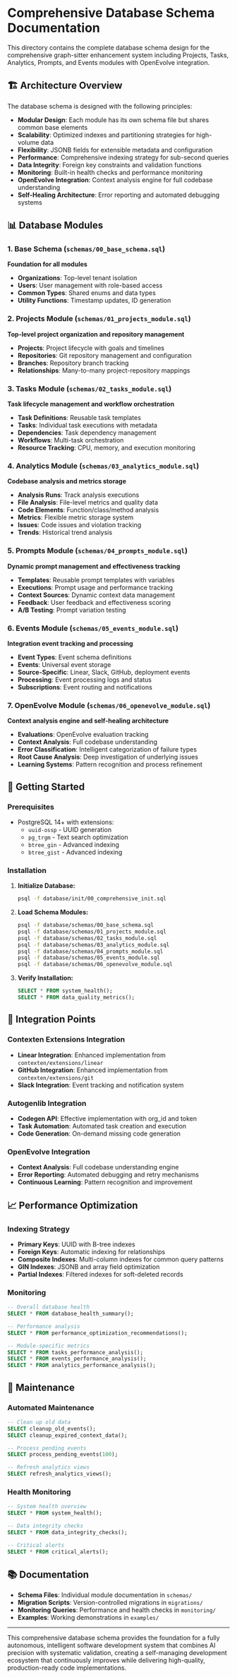 # Comprehensive Database Schema Documentation

This directory contains the complete database schema design for the comprehensive graph-sitter enhancement system including Projects, Tasks, Analytics, Prompts, and Events modules with OpenEvolve integration.

## 🏗️ Architecture Overview

The database schema is designed with the following principles:

- **Modular Design**: Each module has its own schema file but shares common base elements
- **Scalability**: Optimized indexes and partitioning strategies for high-volume data
- **Flexibility**: JSONB fields for extensible metadata and configuration
- **Performance**: Comprehensive indexing strategy for sub-second queries
- **Data Integrity**: Foreign key constraints and validation functions
- **Monitoring**: Built-in health checks and performance monitoring
- **OpenEvolve Integration**: Context analysis engine for full codebase understanding
- **Self-Healing Architecture**: Error reporting and automated debugging systems

## 📊 Database Modules

### 1. Base Schema (`schemas/00_base_schema.sql`)
**Foundation for all modules**

- **Organizations**: Top-level tenant isolation
- **Users**: User management with role-based access
- **Common Types**: Shared enums and data types
- **Utility Functions**: Timestamp updates, ID generation

### 2. Projects Module (`schemas/01_projects_module.sql`)
**Top-level project organization and repository management**

- **Projects**: Project lifecycle with goals and timelines
- **Repositories**: Git repository management and configuration
- **Branches**: Repository branch tracking
- **Relationships**: Many-to-many project-repository mappings

### 3. Tasks Module (`schemas/02_tasks_module.sql`)
**Task lifecycle management and workflow orchestration**

- **Task Definitions**: Reusable task templates
- **Tasks**: Individual task executions with metadata
- **Dependencies**: Task dependency management
- **Workflows**: Multi-task orchestration
- **Resource Tracking**: CPU, memory, and execution monitoring

### 4. Analytics Module (`schemas/03_analytics_module.sql`)
**Codebase analysis and metrics storage**

- **Analysis Runs**: Track analysis executions
- **File Analysis**: File-level metrics and quality data
- **Code Elements**: Function/class/method analysis
- **Metrics**: Flexible metric storage system
- **Issues**: Code issues and violation tracking
- **Trends**: Historical trend analysis

### 5. Prompts Module (`schemas/04_prompts_module.sql`)
**Dynamic prompt management and effectiveness tracking**

- **Templates**: Reusable prompt templates with variables
- **Executions**: Prompt usage and performance tracking
- **Context Sources**: Dynamic context data management
- **Feedback**: User feedback and effectiveness scoring
- **A/B Testing**: Prompt variation testing

### 6. Events Module (`schemas/05_events_module.sql`)
**Integration event tracking and processing**

- **Event Types**: Event schema definitions
- **Events**: Universal event storage
- **Source-Specific**: Linear, Slack, GitHub, deployment events
- **Processing**: Event processing logs and status
- **Subscriptions**: Event routing and notifications

### 7. OpenEvolve Module (`schemas/06_openevolve_module.sql`)
**Context analysis engine and self-healing architecture**

- **Evaluations**: OpenEvolve evaluation tracking
- **Context Analysis**: Full codebase understanding
- **Error Classification**: Intelligent categorization of failure types
- **Root Cause Analysis**: Deep investigation of underlying issues
- **Learning Systems**: Pattern recognition and process refinement

## 🚀 Getting Started

### Prerequisites

- PostgreSQL 14+ with extensions:
  - `uuid-ossp` - UUID generation
  - `pg_trgm` - Text search optimization
  - `btree_gin` - Advanced indexing
  - `btree_gist` - Advanced indexing

### Installation

1. **Initialize Database:**
   ```bash
   psql -f database/init/00_comprehensive_init.sql
   ```

2. **Load Schema Modules:**
   ```bash
   psql -f database/schemas/00_base_schema.sql
   psql -f database/schemas/01_projects_module.sql
   psql -f database/schemas/02_tasks_module.sql
   psql -f database/schemas/03_analytics_module.sql
   psql -f database/schemas/04_prompts_module.sql
   psql -f database/schemas/05_events_module.sql
   psql -f database/schemas/06_openevolve_module.sql
   ```

3. **Verify Installation:**
   ```sql
   SELECT * FROM system_health();
   SELECT * FROM data_quality_metrics();
   ```

## 🔧 Integration Points

### Contexten Extensions Integration
- **Linear Integration**: Enhanced implementation from `contexten/extensions/linear`
- **GitHub Integration**: Enhanced implementation from `contexten/extensions/git`
- **Slack Integration**: Event tracking and notification system

### Autogenlib Integration
- **Codegen API**: Effective implementation with org_id and token
- **Task Automation**: Automated task creation and execution
- **Code Generation**: On-demand missing code generation

### OpenEvolve Integration
- **Context Analysis**: Full codebase understanding engine
- **Error Reporting**: Automated debugging and retry mechanisms
- **Continuous Learning**: Pattern recognition and improvement

## 📈 Performance Optimization

### Indexing Strategy
- **Primary Keys**: UUID with B-tree indexes
- **Foreign Keys**: Automatic indexing for relationships
- **Composite Indexes**: Multi-column indexes for common query patterns
- **GIN Indexes**: JSONB and array field optimization
- **Partial Indexes**: Filtered indexes for soft-deleted records

### Monitoring
```sql
-- Overall database health
SELECT * FROM database_health_summary();

-- Performance analysis
SELECT * FROM performance_optimization_recommendations();

-- Module-specific metrics
SELECT * FROM tasks_performance_analysis();
SELECT * FROM events_performance_analysis();
SELECT * FROM analytics_performance_analysis();
```

## 🔄 Maintenance

### Automated Maintenance
```sql
-- Clean up old data
SELECT cleanup_old_events();
SELECT cleanup_expired_context_data();

-- Process pending events
SELECT process_pending_events(100);

-- Refresh analytics views
SELECT refresh_analytics_views();
```

### Health Monitoring
```sql
-- System health overview
SELECT * FROM system_health();

-- Data integrity checks
SELECT * FROM data_integrity_checks();

-- Critical alerts
SELECT * FROM critical_alerts();
```

## 📚 Documentation

- **Schema Files**: Individual module documentation in `schemas/`
- **Migration Scripts**: Version-controlled migrations in `migrations/`
- **Monitoring Queries**: Performance and health checks in `monitoring/`
- **Examples**: Working demonstrations in `examples/`

---

This comprehensive database schema provides the foundation for a fully autonomous, intelligent software development system that combines AI precision with systematic validation, creating a self-managing development ecosystem that continuously improves while delivering high-quality, production-ready code implementations.


